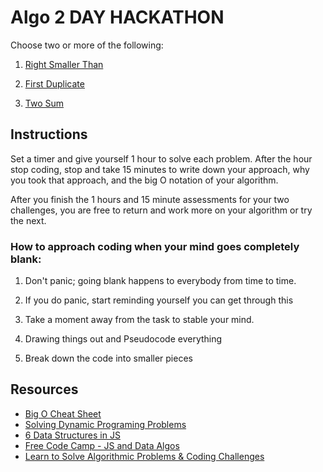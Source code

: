 # Algo 2 DAY HACKATHON

Choose two or more of the following:

1. [Right Smaller Than](CHALLENGES/RIGHTSMALLERTHAN.md) 

2. [First Duplicate](CHALLENGES/FIRSTDUPLICATEVALUE.md) 

3. [Two Sum](CHALLENGES/TWOSUM.md) 


## Instructions 
Set a timer and give yourself 1 hour to solve each problem. After the hour stop coding, stop and take 15 minutes to write down your approach, why you took that approach, and the big O notation of your algorithm.

After you finish the 1 hours and 15 minute assessments for your two challenges, you are free to return and work more on your algorithm or try the next.


### How to approach coding when your mind goes completely blank:

1. Don't panic; going blank happens to everybody from time to time. 

2. If you do panic, start reminding yourself you can get through this

3. Take a moment away from the task to stable your mind.

4. Drawing things out and Pseudocode everything

5. Break down the code into smaller pieces

## Resources

- [Big O Cheat Sheet](https://www.bigocheatsheet.com/)
- [Solving Dynamic Programing Problems](https://www.freecodecamp.org/news/follow-these-steps-to-solve-any-dynamic-programming-interview-problem-cc98e508cd0e/)
- [6 Data Structures in JS](https://www.educative.io/blog/javascript-data-structures)
- [Free Code Camp - JS and Data Algos](https://www.freecodecamp.org/learn/javascript-algorithms-and-data-structures/)
- [Learn to Solve Algorithmic Problems & Coding Challenges](https://www.youtube.com/watch?v=oBt53YbR9Kk)
